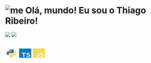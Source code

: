 <div style="display: inline_block"><br>
  <h1>
  <img alt="me" src="https://cdn.discordapp.com/avatars/244933465634504712/16ddc2f5134e5b9a00c47ca9058d0159.webp?size=64">
    Olá, mundo! Eu sou o Thiago Ribeiro!
    </h1>
</div>

<div>
  
  <img  height="180em" src="https://github-readme-stats.vercel.app/api?username=yrnThiago&show_icons=true&title_color=86592d&text_color=86592d&icon_color=86592d&bg_color=e6ccb3&hide_border=true&include_all_commits=true&count_private=true"/>
  <img height="180em" src="https://github-readme-stats.vercel.app/api/top-langs/?username=yrnThiago&layout=compact&title_color=86592d&text_color=86592d&&icon_color=86592d&bg_color=e6ccb3&hide_border=true&hide_progress=true"/>
</div>
<br>

<div style="display: inline_block"><br>
  <img align="center" alt="Python" height="30" width="40" src="https://raw.githubusercontent.com/devicons/devicon/master/icons/python/python-original.svg">
  <img align="center" alt="Ts" height="30" width="40" src="https://raw.githubusercontent.com/devicons/devicon/master/icons/typescript/typescript-plain.svg">
  <img align="center" alt="Js" height="30" width="40" src="https://raw.githubusercontent.com/devicons/devicon/master/icons/javascript/javascript-plain.svg">
</div>

